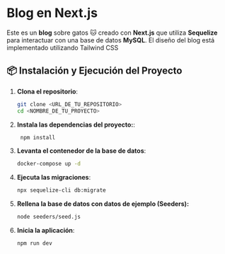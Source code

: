 
# Blog en Next.js

Este es un **blog** sobre gatos 🐱 creado con **Next.js** que utiliza **Sequelize** para interactuar con una base de datos **MySQL**.
El diseño del blog está implementado utilizando Tailwind CSS

## 📦 Instalación y Ejecución del Proyecto

1. **Clona el repositorio**:

   ```bash
   git clone <URL_DE_TU_REPOSITORIO>
   cd <NOMBRE_DE_TU_PROYECTO>
   
2. **Instala las dependencias del proyecto:**:

   ```bash
    npm install
   
3. **Levanta el contenedor de la base de datos**:
   
    ```bash
    docker-compose up -d
    
4. **Ejecuta las migraciones**:

   ```bash
   npx sequelize-cli db:migrate

5. **Rellena la base de datos con datos de ejemplo (Seeders):**

   ```bash
   node seeders/seed.js

   
6. **Inicia la aplicación**:
   
    ```bash
    npm run dev
